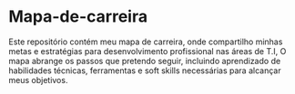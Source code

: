 # Mapa-de-carreira
Este repositório contém meu mapa de carreira, onde compartilho minhas metas e estratégias para desenvolvimento profissional nas áreas de T.I,  O mapa abrange os passos que pretendo seguir, incluindo aprendizado de habilidades técnicas, ferramentas e soft skills necessárias para alcançar meus objetivos.
